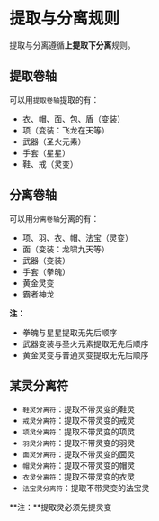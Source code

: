 # 提取与分离规则

提取与分离遵循**上提取下分离**规则。

## 提取卷轴

可以用`提取卷轴`提取的有：

* 衣、帽、面、包、盾（变装）
* 项（变装：飞龙在天等）
* 武器（圣火元素）
* 手套（星星）
* 鞋、戒（灵变）

## 分离卷轴

可以用`分离卷轴`分离的有：

* 项、羽、衣、帽、法宝（灵变）
* 面（变装：龙啸九天等）
* 武器（变装）
* 手套（拳魄）
* 黄金灵变
* 霸者神龙

**注：**

- 拳魄与星星提取无先后顺序
- 武器变装与圣火元素提取无先后顺序
- 黄金灵变与普通灵变提取无先后顺序

## 某灵分离符

* `鞋灵分离符`：提取不带灵变的鞋灵
* `戒灵分离符`：提取不带灵变的戒灵
* `项灵分离符`：提取不带灵变的项灵
* `羽灵分离符`：提取不带灵变的羽灵
* `面灵分离符`：提取不带灵变的面灵
* `帽灵分离符`：提取不带灵变的帽灵
* `衣灵分离符`：提取不带灵变的衣灵
* `法宝灵分离符`：提取不带灵变的法宝灵

**注：**提取灵必须先提灵变